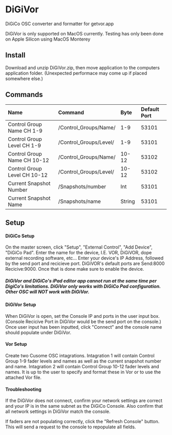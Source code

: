 # DiGiVor
DiGiCo OSC converter and formatter for getvor.app

DiGiVor is only supported on MacOS currently. Testing has only been done on Apple Silicon using MacOS Monterey

## Install
Download and unzip DiGiVor.zip, then move application to the computers application folder. (Unexpected performace may come up if placed somewhere else.)

## Commands
| Name                       | Command               |Byte   | Default Port  |
| :--------------------------|:----------------------| :-----|:--------------|
|Control Group Name CH 1-9   |/Control_Groups/Name/  | 1-9   | 53101
|Control Group Level CH 1-9  |/Control_Groups/Level/ | 1-9   | 53101
|Control Group Name CH 10-12 |/Control_Groups/Name/  | 10-12 | 53102
|Control Group Level CH 10-12|/Control_Groups/Level/ | 10-12 | 53102
|Current Snapshot Number     |/Snapshots/number      |Int    | 53101
|Current Snapshot Name       |/Snapshots/name        |String | 53101

## Setup

#### DiGiCo Setup

On the master screen, click "Setup", "External Control", "Add Device", "DiGiCo Pad". Enter the name for the device, I.E. VOR, DiGiVOR, dope external recording software, etc... Enter your device's IP Address, followed by the send port and recicieve port. DiGiVOR's default ports are Send:8000 Recicive:9000. Once that is done make sure to enable the device. 

##### DiGiVor and DiGiCo's iPad editor app cannot run at the same time per DigiCo's limitations. DiGiVor only works with DiGiCo Pad configuration. Other OSC will NOT work with DiGiVor.

#### DiGiVor Setup
When DiGiVor is open, set the Console IP and ports in the user input box. (Console Recicive Port in DiGiVor would be the send port on the console.) Once user input has been inputted, click "Connect" and the console name should populate under DiGiVor.

#### Vor Setup
Create two Cusome OSC intagrations. Intagration 1 will contain Control Group 1-9 fader levels and names as well as the current snapshot number and name. Intagration 2 will contain Control Group 10-12 fader levels and names. It is up to the user to specify and format these in Vor or to use the attached Vor file.


#### Troubleshooting
If the DiGiVor does not connect, confirm your network settings are correct and your IP is in the same subnet as the DiGiCo Console. Also confirm that all network settings in DiGiVor match the console.

If faders are not populating correctly, click the "Refresh Console" button. This will send a request to the console to repopulate all fields.
